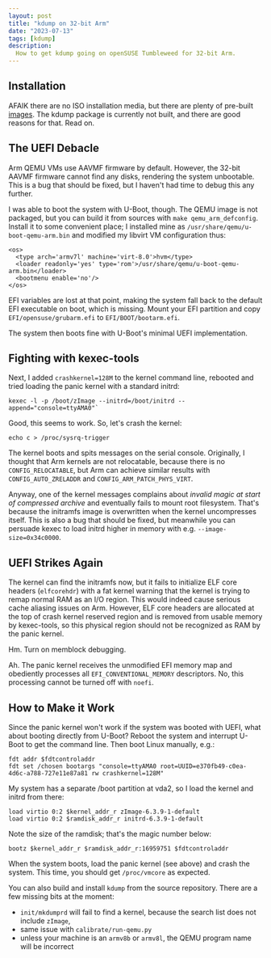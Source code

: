 ```yaml
---
layout: post
title: "kdump on 32-bit Arm"
date: "2023-07-13"
tags: [kdump]
description:
  How to get kdump going on openSUSE Tumbleweed for 32-bit Arm.
---
```


## Installation

AFAIK there are no ISO installation media, but there are plenty of pre-built
[images](http://download.opensuse.org/ports/armv7hl/tumbleweed/appliances/).
The kdump package is currently not built, and there are good reasons for
that. Read on.

## The UEFI Debacle

Arm QEMU VMs use AAVMF firmware by default. However, the 32-bit AAVMF firmware
cannot find any disks, rendering the system unbootable. This is a bug that
should be fixed, but I haven't had time to debug this any further.

I was able to boot the system with U-Boot, though. The QEMU image is not
packaged, but you can build it from sources with `make qemu_arm_defconfig`.
Install it to some convenient place; I installed mine as
`/usr/share/qemu/u-boot-qemu-arm.bin` and modified my libvirt VM configuration
thus:

	<os>
	  <type arch='armv7l' machine='virt-8.0'>hvm</type>
	  <loader readonly='yes' type='rom'>/usr/share/qemu/u-boot-qemu-arm.bin</loader>
	  <bootmenu enable='no'/>
	</os>

EFI variables are lost at that point, making the system fall back to the
default EFI executable on boot, which is missing. Mount your EFI partition and
copy `EFI/opensuse/grubarm.efi` to `EFI/BOOT/bootarm.efi`.

The system then boots fine with U-Boot's minimal UEFI implementation.

## Fighting with kexec-tools

Next, I added `crashkernel=128M` to the kernel command line, rebooted and
tried loading the panic kernel with a standard initrd:

	kexec -l -p /boot/zImage --initrd=/boot/initrd --append="console=ttyAMA0"`

Good, this seems to work. So, let's crash the kernel:

	echo c > /proc/sysrq-trigger

The kernel boots and spits messages on the serial console. Originally, I
thought that Arm kernels are not relocatable, because there is no
`CONFIG_RELOCATABLE`, but Arm can achieve similar results with
`CONFIG_AUTO_ZRELADDR` and `CONFIG_ARM_PATCH_PHYS_VIRT`.

Anyway, one of the kernel messages complains about _invalid magic at start of
compressed archive_ and eventually fails to mount root filesystem. That's
because the initramfs image is overwritten when the kernel uncompresses
itself. This is also a bug that should be fixed, but meanwhile you can
persuade kexec to load initrd higher in memory with
e.g. `--image-size=0x34c0000`.

## UEFI Strikes Again

The kernel can find the initramfs now, but it fails to initialize ELF core
headers (`elfcorehdr`) with a fat kernel warning that the kernel is trying to
remap normal RAM as an I/O region. This would indeed cause serious cache
aliasing issues on Arm. However, ELF core headers are allocated at the top of
crash kernel reserved region and is removed from usable memory by kexec-tools,
so this physical region should not be recognized as RAM by the panic kernel.

Hm. Turn on memblock debugging.

Ah. The panic kernel receives the unmodified EFI memory map and obediently
processes all `EFI_CONVENTIONAL_MEMORY` descriptors. No, this processing
cannot be turned off with `noefi`.

## How to Make it Work

Since the panic kernel won't work if the system was booted with UEFI, what
about booting directly from U-Boot? Reboot the system and interrupt U-Boot to
get the command line. Then boot Linux manually, e.g.:

	fdt addr $fdtcontroladdr
	fdt set /chosen bootargs "console=ttyAMA0 root=UUID=e370fb49-c0ea-4d6c-a788-727e11e87a81 rw crashkernel=128M"

My system has a separate /boot partition at vda2, so I load the kernel and
initrd from there:

	load virtio 0:2 $kernel_addr_r zImage-6.3.9-1-default
	load virtio 0:2 $ramdisk_addr_r initrd-6.3.9-1-default

Note the size of the ramdisk; that's the magic number below:

	bootz $kernel_addr_r $ramdisk_addr_r:16959751 $fdtcontroladdr

When the system boots, load the panic kernel (see above) and crash the
system. This time, you should get `/proc/vmcore` as expected.

You can also build and install `kdump` from the source repository. There are a
few missing bits at the moment:

- `init/mkdumprd` will fail to find a kernel, because the search list does not
  include `zImage`,
- same issue with `calibrate/run-qemu.py`
- unless your machine is an `armv8b` or `armv8l`, the QEMU program name will
  be incorrect

